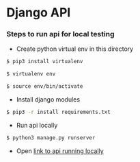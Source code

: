 # Django API

### Steps to run api for local testing
* Create python virtual env in this directory
```bash
$ pip3 install virtualenv

$ virtualenv env

$ source env/bin/activate
```

* Install django modules
```bash
$ pip3 -r install requirements.txt
```

* Run api locally
```bash
$ python3 manage.py runserver
```

* Open [link to api running locally](http://127.0.0.1:8000/api/v1)